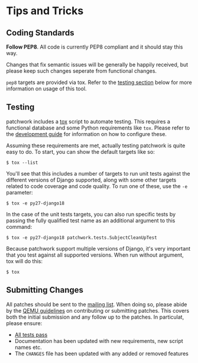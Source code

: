 # Tips and Tricks

## Coding Standards

**Follow PEP8**. All code is currently PEP8 compliant and it should stay this
way.

Changes that fix semantic issues will be generally be happily received, but
please keep such changes seperate from functional changes.

`pep8` targets are provided via tox. Refer to the [testing section](#testing)
below for more information on usage of this tool.

## Testing

patchwork includes a [tox][ref-tox] script to automate testing. This requires
a functional database and some Python requirements like `tox`. Please refer
to the [development guide][doc-development] for information on how to configure
these.

Assuming these requirements are met, actually testing patchwork is quite easy
to do. To start, you can show the default targets like so:

    $ tox --list

You'll see that this includes a number of targets to run unit tests against
the different versions of Django supported, along with some other targets
related to code coverage and code quality. To run one of these, use the `-e`
parameter:

    $ tox -e py27-django18

In the case of the unit tests targets, you can also run specific tests by
passing the fully qualified test name as an additional argument to this
command:

    $ tox -e py27-django18 patchwork.tests.SubjectCleanUpTest

Because patchwork support multiple versions of Django, it's very important
that you test against all supported versions. When run without argument, tox
will do this:

    $ tox

## Submitting Changes

All patches should be sent to the [mailing list][pw-ml]. When doing so, please
abide by the [QEMU guidelines][ref-qemu-contrib] on contributing or submitting
patches. This covers both the initial submission and any follow up to the
patches. In particulat, please ensure:

* [All tests pass](#testing)
* Documentation has been updated with new requirements, new script names etc.
* The `CHANGES` file has been updated with any added or removed features

[doc-development]: development.md
[pw-ml]: https://ozlabs.org/mailman/listinfo/patchwork
[ref-qemu-contrib]: http://wiki.qemu.org/Contribute/SubmitAPatch
[ref-tox]: https://tox.readthedocs.org/en/latest/
